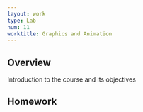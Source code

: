 ```yaml
---
layout: work
type: Lab
num: 11
worktitle: Graphics and Animation
---
```


## Overview

Introduction to the course and its objectives 

## Homework
